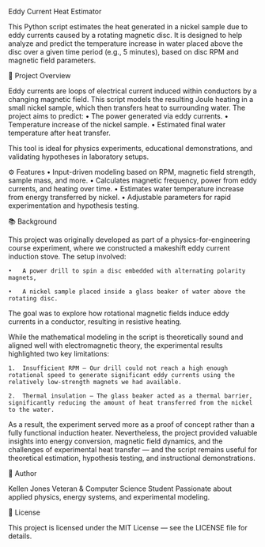 Eddy Current Heat Estimator

This Python script estimates the heat generated in a nickel sample due to eddy currents caused by a rotating magnetic disc. It is designed to help analyze and predict the temperature increase in water placed above the disc over a given time period (e.g., 5 minutes), based on disc RPM and magnetic field parameters.

🔬 Project Overview

Eddy currents are loops of electrical current induced within conductors by a changing magnetic field. This script models the resulting Joule heating in a small nickel sample, which then transfers heat to surrounding water. The project aims to predict:
	•	The power generated via eddy currents.
	•	Temperature increase of the nickel sample.
	•	Estimated final water temperature after heat transfer.

This tool is ideal for physics experiments, educational demonstrations, and validating hypotheses in laboratory setups.

⚙️ Features
	•	Input-driven modeling based on RPM, magnetic field strength, sample mass, and more.
	•	Calculates magnetic frequency, power from eddy currents, and heating over time.
	•	Estimates water temperature increase from energy transferred by nickel.
	•	Adjustable parameters for rapid experimentation and hypothesis testing.

📚 Background

This project was originally developed as part of a physics-for-engineering course experiment, where we constructed a makeshift eddy current induction stove. The setup involved:

	•	A power drill to spin a disc embedded with alternating polarity magnets,
 
	•	A nickel sample placed inside a glass beaker of water above the rotating disc.
 

The goal was to explore how rotational magnetic fields induce eddy currents in a conductor, resulting in resistive heating.

While the mathematical modeling in the script is theoretically sound and aligned well with electromagnetic theory, the experimental results highlighted two key limitations:

	1.	Insufficient RPM — Our drill could not reach a high enough rotational speed to generate significant eddy currents using the relatively low-strength magnets we had available.
 
	2.	Thermal insulation — The glass beaker acted as a thermal barrier, significantly reducing the amount of heat transferred from the nickel to the water.
 

As a result, the experiment served more as a proof of concept rather than a fully functional induction heater. Nevertheless, the project provided valuable insights into energy conversion, magnetic field dynamics, and the challenges of experimental heat transfer — and the script remains useful for theoretical estimation, hypothesis testing, and instructional demonstrations.

🧠 Author

Kellen Jones
Veteran & Computer Science Student
Passionate about applied physics, energy systems, and experimental modeling.

📜 License

This project is licensed under the MIT License — see the LICENSE file for details.

